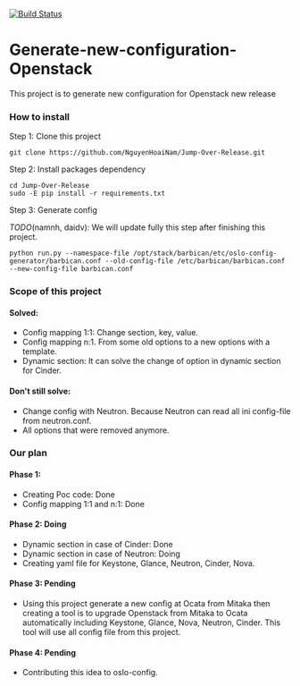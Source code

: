 [![Build Status](https://travis-ci.org/NguyenHoaiNam/Jump-Over-Release.svg?branch=master)](https://travis-ci.org/NguyenHoaiNam/Jump-Over-Release)
# Generate-new-configuration-Openstack
This project is to generate new configuration for Openstack new release

### How to install

Step 1: Clone this project

```
git clone https://github.com/NguyenHoaiNam/Jump-Over-Release.git
```

Step 2: Install packages dependency

```
cd Jump-Over-Release
sudo -E pip install -r requirements.txt
```

Step 3: Generate config

*TODO*(namnh, daidv): We will update fully this step after finishing this project.
```
python run.py --namespace-file /opt/stack/barbican/etc/oslo-config-generator/barbican.conf --old-config-file /etc/barbican/barbican.conf --new-config-file barbican.conf
```


### Scope of this project

#### Solved:

- Config mapping 1:1: Change section, key, value.
- Config mapping n:1. From some old options to a new options with a template.
- Dynamic section: It can solve the change of option in dynamic section for Cinder.

#### Don't still solve:
- Change config with Neutron. Because Neutron can read all ini config-file from neutron.conf.
- All options that were removed anymore.


### Our plan

#### Phase 1:
- Creating Poc code: Done
- Config mapping 1:1 and n:1: Done

#### Phase 2: Doing
- Dynamic section in case of Cinder: Done
- Dynamic section in case of Neutron: Doing
- Creating yaml file for Keystone, Glance, Neutron, Cinder, Nova.

#### Phase 3: Pending
- Using this project generate a new config at Ocata from Mitaka then creating a tool is to upgrade Openstack from Mitaka to Ocata automatically including Keystone, Glance, Nova, Neutron, Cinder.
This tool will use all config file from this project.

#### Phase 4: Pending
- Contributing this idea to oslo-config.
